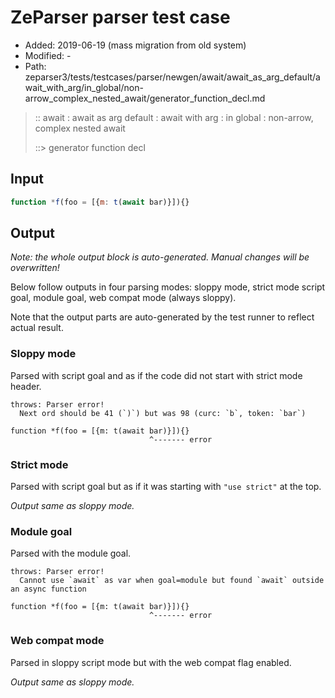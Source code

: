 # ZeParser parser test case

- Added: 2019-06-19 (mass migration from old system)
- Modified: -
- Path: zeparser3/tests/testcases/parser/newgen/await/await_as_arg_default/await_with_arg/in_global/non-arrow_complex_nested_await/generator_function_decl.md

> :: await : await as arg default : await with arg : in global : non-arrow, complex nested await
>
> ::> generator function decl

## Input

`````js
function *f(foo = [{m: t(await bar)}]){}
`````

## Output

_Note: the whole output block is auto-generated. Manual changes will be overwritten!_

Below follow outputs in four parsing modes: sloppy mode, strict mode script goal, module goal, web compat mode (always sloppy).

Note that the output parts are auto-generated by the test runner to reflect actual result.

### Sloppy mode

Parsed with script goal and as if the code did not start with strict mode header.

`````
throws: Parser error!
  Next ord should be 41 (`)`) but was 98 (curc: `b`, token: `bar`)

function *f(foo = [{m: t(await bar)}]){}
                               ^------- error
`````

### Strict mode

Parsed with script goal but as if it was starting with `"use strict"` at the top.

_Output same as sloppy mode._

### Module goal

Parsed with the module goal.

`````
throws: Parser error!
  Cannot use `await` as var when goal=module but found `await` outside an async function

function *f(foo = [{m: t(await bar)}]){}
                               ^------- error
`````


### Web compat mode

Parsed in sloppy script mode but with the web compat flag enabled.

_Output same as sloppy mode._
